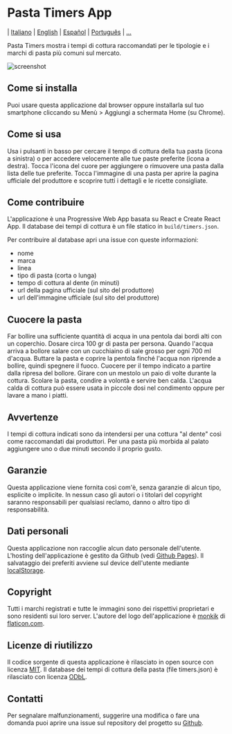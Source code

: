 # Pasta Timers App

| [Italiano](https://github.com/jenkin/pasta-timers-app/blob/master/README.md) | [English](https://github.com/jenkin/pasta-timers-app/blob/master/README-en.md) | [Español](https://github.com/jenkin/pasta-timers-app/blob/master/README-es.md) | [Português](https://github.com/jenkin/pasta-timers-app/blob/master/README-pt.md) | [...](https://github.com/jenkin/pasta-timers-app/issues/15)

Pasta Timers mostra i tempi di cottura raccomandati per le tipologie e i marchi di pasta più comuni sul mercato.

![screenshot](https://repository-images.githubusercontent.com/214686946/4b0a8980-ed27-11e9-827f-88954c137291)

## Come si installa

Puoi usare questa applicazione dal browser oppure installarla sul tuo smartphone cliccando su Menù > Aggiungi a schermata Home (su Chrome).

## Come si usa

Usa i pulsanti in basso per cercare il tempo di cottura della tua pasta (icona a sinistra)
o per accedere velocemente alle tue paste preferite (icona a destra).
Tocca l'icona del cuore per aggiungere o rimuovere una pasta dalla lista delle tue preferite.
Tocca l'immagine di una pasta per aprire la pagina ufficiale del produttore e scoprire tutti i dettagli e le ricette consigliate.

## Come contribuire

L'applicazione è una Progressive Web App basata su React e Create React App.
Il database dei tempi di cottura è un file statico in `build/timers.json`.

Per contribuire al database apri una issue con queste informazioni:

* nome
* marca
* linea
* tipo di pasta (corta o lunga)
* tempo di cottura al dente (in minuti)
* url della pagina ufficiale (sul sito del produttore)
* url dell'immagine ufficiale (sul sito del produttore)

## Cuocere la pasta

Far bollire una sufficiente quantità di acqua in una pentola dai bordi alti con un coperchio.
Dosare circa 100 gr di pasta per persona.
Quando l'acqua arriva a bollore salare con un cucchiaino di sale grosso per ogni 700 ml d'acqua.
Buttare la pasta e coprire la pentola finché l'acqua non riprende a bollire, quindi spegnere il fuoco.
Cuocere per il tempo indicato a partire dalla ripresa del bollore.
Girare con un mestolo un paio di volte durante la cottura.
Scolare la pasta, condire a volontà e servire ben calda.
L'acqua calda di cottura può essere usata in piccole dosi nel condimento oppure per lavare a mano i piatti.

## Avvertenze

I tempi di cottura indicati sono da intendersi per una cottura "al dente" così come raccomandati dai produttori.
Per una pasta più morbida al palato aggiungere uno o due minuti secondo il proprio gusto.

## Garanzie

Questa applicazione viene fornita così com'è, senza garanzie di alcun tipo, esplicite o implicite.
In nessun caso gli autori o i titolari del copyright saranno responsabili per qualsiasi reclamo, danno o altro tipo di responsabilità.

## Dati personali

Questa applicazione non raccoglie alcun dato personale dell'utente.
L'hosting dell'applicazione è gestito da Github (vedi <a href="https://pages.github.com/" rel="noopener noreferrer" target="_blank">Github Pages</a>).
Il salvataggio dei preferiti avviene sul device dell'utente mediante <a href="https://developer.mozilla.org/en-US/docs/Web/API/Window/localStorage" rel="noopener noreferrer" target="_blank">localStorage</a>.

## Copyright

Tutti i marchi registrati e tutte le immagini sono dei rispettivi proprietari e sono residenti sui loro server.
L'autore del logo dell'applicazione è <a href="https://www.flaticon.com/authors/monkik" title="monkik">monkik</a> di <a href="https://www.flaticon.com/" title="Flaticon">flaticon.com</a>.

## Licenze di riutilizzo

Il codice sorgente di questa applicazione è rilasciato in open source con licenza <a href="https://tldrlegal.com/license/mit-license" rel="noopener noreferrer" target="_blank">MIT</a>.
Il database dei tempi di cottura della pasta (file timers.json) è rilasciato con licenza <a href="https://tldrlegal.com/license/odc-open-database-license-(odbl)" rel="noopener noreferrer" target="_blank">ODbL</a>.

## Contatti

Per segnalare malfunzionamenti, suggerire una modifica o fare una domanda puoi aprire una issue sul repository del progetto su <a href="https://github.com/jenkin/pasta-timers-app/issues" rel="noopener noreferrer" target="_blank">Github</a>.
